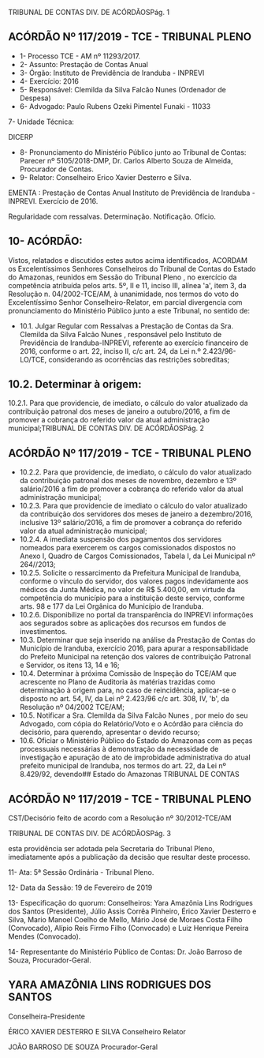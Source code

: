 TRIBUNAL DE CONTAS DIV. DE ACÓRDÃOSPág. 1

## ACÓRDÃO Nº 117/2019 - TCE - TRIBUNAL PLENO

- 1- Processo TCE - AM nº 11293/2017.
- 2- Assunto: Prestação de Contas Anual
- 3- Órgão: Instituto de Previdência de Iranduba - INPREVI
- 4- Exercício: 2016
- 5- Responsável: Clemilda da Silva Falcão Nunes (Ordenador de Despesa)
- 6- Advogado: Paulo Rubens Ozeki Pimentel Funaki - 11033

7- Unidade Técnica:

DICERP

- 8- Pronunciamento  do  Ministério  Público  junto  ao  Tribunal  de  Contas: Parecer  nº 5105/2018-DMP, Dr. Carlos Alberto Souza de Almeida, Procurador de Contas.
- 9- Relator: Conselheiro Erico Xavier Desterro e Silva.

EMENTA :  Prestação  de  Contas  Anual  Instituto  de Previdência  de  Iranduba  -  INPREVI.  Exercício  de 2016.

Regularidade com ressalvas. Determinação. Notificação. Ofício.

## 10-  ACÓRDÃO:

Vistos, relatados e discutidos estes autos acima identificados, ACORDAM os Excelentíssimos Senhores Conselheiros do Tribunal de Contas do Estado do Amazonas, reunidos em Sessão do Tribunal Pleno , no exercício da competência atribuída pelos arts. 5º, II e 11, inciso III, alínea 'a', item 3, da Resolução n. 04/2002-TCE/AM, à unanimidade, nos termos do voto do Excelentíssimo Senhor Conselheiro-Relator, em  parcial divergencia com pronunciamento do Ministério Público junto a este Tribunal, no sentido de:

- 10.1. Julgar Regular com Ressalvas a Prestação de Contas da Sra. Clemilda da  Silva  Falcão  Nunes ,  responsável  pelo  Instituto  de  Previdência  de Iranduba-INPREVI, referente ao exercício financeiro de 2016, conforme o art. 22, inciso II, c/c art. 24, da Lei n.º 2.423/96-LO/TCE, considerando as ocorrências das restrições sobreditas;

## 10.2. Determinar à origem:

10.2.1. Para  que  providencie,  de  imediato,  o  cálculo  do  valor atualizado da contribuição  patronal  dos meses de  janeiro a outubro/2016, a fim de promover a cobrança do referido valor da atual administração municipal;TRIBUNAL DE CONTAS DIV. DE ACÓRDÃOSPág. 2

## ACÓRDÃO Nº 117/2019 - TCE - TRIBUNAL PLENO

- 10.2.2. Para  que  providencie,  de  imediato,  o  cálculo  do  valor atualizado da contribuição patronal dos meses de novembro, dezembro e 13º salário/2016 a fim de promover a cobrança do referido valor da atual administração municipal;
- 10.2.3. Para  que  providencie  de  imediato  o  cálculo  do  valor atualizado  da  contribuição  dos  servidores  dos  meses  de janeiro a dezembro/2016, inclusive 13º salário/2016, a fim de promover a cobrança do referido valor da atual administração municipal;
- 10.2.4. A  imediata  suspensão  dos  pagamentos  dos  servidores nomeados para exercerem os cargos comissionados dispostos  no  Anexo  I,  Quadro  de  Cargos  Comissionados, Tabela I, da Lei Municipal nº 264//2013;
- 10.2.5. Solicite o ressarcimento da Prefeitura Municipal de Iranduba, conforme o vínculo do servidor, dos valores pagos indevidamente aos médicos da Junta Médica, no valor de R$ 5.400,00,  em  virtude  da  competência  do  município  para  a instituição  deste  serviço,  conforme  arts.  98  e  177  da  Lei Orgânica do Município de Iranduba.
- 10.2.6. Disponibilize no portal da transparência do INPREVI informações aos segurados sobre as aplicações dos recursos em fundos de investimentos.
- 10.3. Determinar que seja inserido na análise da Prestação de Contas do Município de Iranduba, exercício 2016, para apurar a responsabilidade do Prefeito Municipal na retenção dos valores de contribuição Patronal e Servidor, os itens 13, 14 e 16;
- 10.4. Determinar à próxima Comissão de Inspeção do TCE/AM que acrescente no Plano de Auditoria às matérias trazidas como determinação à origem para, no caso de reincidência, aplicar-se o disposto no art. 54, IV, da Lei nº 2.423/96 c/c art. 308, IV, 'b', da Resolução nº 04/2002 TCE/AM;
- 10.5. Notificar a Sra.  Clemilda  da  Silva  Falcão  Nunes ,  por  meio  do  seu Advogado,  com  cópia  do  Relatório/Voto  e  o  Acórdão  para  ciência  do decisório, para querendo, apresentar o devido recurso;
- 10.6. Oficiar o  Ministério  Público  do  Estado  do  Amazonas  com  as  peças processuais necessárias à demonstração da necessidade de investigação e  apuração  de  ato  de  improbidade  administrativa  do  atual  prefeito municipal de Iranduba, nos termos do art. 22, da Lei nº 8.429/92, devendo## Estado do Amazonas TRIBUNAL DE CONTAS

## ACÓRDÃO Nº 117/2019 - TCE - TRIBUNAL PLENO

CST/Decisório feito de acordo com a Resolução nº 30/2012-TCE/AM

TRIBUNAL DE CONTAS DIV. DE ACÓRDÃOSPág. 3

esta providência ser adotada pela Secretaria do Tribunal Pleno, imediatamente após a publicação da decisão que resultar deste processo.

11-  Ata: 5ª Sessão Ordinária - Tribunal Pleno.

12-  Data da Sessão: 19 de Fevereiro de 2019

13-  Especificação do quorum: Conselheiros: Yara Amazônia Lins Rodrigues dos Santos (Presidente), Júlio Assis Corrêa Pinheiro, Érico Xavier Desterro e Silva, Mario Manoel Coelho de Mello, Mário José de Moraes Costa Filho (Convocado), Alípio Reis Firmo Filho (Convocado) e Luiz Henrique Pereira Mendes (Convocado).

14-  Representante  do  Ministério  Público  de  Contas: Dr. João  Barroso  de  Souza, Procurador-Geral.

## YARA AMAZÔNIA LINS RODRIGUES DOS SANTOS

Conselheira-Presidente

ÉRICO XAVIER DESTERRO E SILVA Conselheiro Relator

JOÃO BARROSO DE SOUZA Procurador-Geral